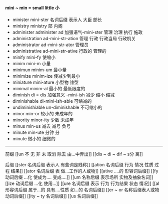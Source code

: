#### mini ~ min = small little 小

- minister mini-ster 名词后缀 表示人 大臣 部长
- ministry ministry 部 内阁
- administer administer ad 加强语气-mini-ster 管理 治理 执行 施政
- administration ad-mini-str-ation 管理 行政 行政当局 行政机关
- administrator ad-mini-str-ator 管理员
- administrative ad-mini-str-ative 行政的 管理的
- minify mini-fy 使缩小
- minim mini-m  小量
- minimun minim-um 最小量
- minimize minim-ize 使减少到最小
- miniature mini-ature 小型物 锥型
- minimal minim-al 最小的 最低限度的 
- diminish di = dis 加强意义 -mini-ish  减少 缩小 缩减
- diminishable di-mini-ish-able 可缩减的
- undiminishiable un-diminishable 不可缩小的 
- minor min-or 较小的 未成年的
- minority  minor-ity 少数 未成年
- minus min-us 减去 减号 负号
- minute min-ute 分钟 分
- minute  微小的 细微的

---
前缀 
[[un 不  无 非 未  取消 除去  由...中弄出]]
[[dis  ~ di ~ dif ~ s分 离]]

后缀
[[ster 名词后缀 表示人 有些词是贱称]]
[[ation 名词后缀  行为 情况 性质 过程 结果]]
[[ator 名词后缀 表 做...工作的人或物]]
[[ative ....的 形容词后缀]]
[[fy 动词后缀  ...化  使成为.... 变成....]]
[[um 名称后缀 表示场所 实物及抽象名词]]
[[ize 动词后缀 ...化 使用...]]
[[ure 名词后缀  表示 行为 行为结果 状态 情况]]
[[al 形容词后缀   属于...的  具有....性质  如...的   名词后缀]]
[[er  ~ or 名称后缀表人或物 动词后缀]]
[[ity  ~ ty 名词后缀]]
[[us  名词后缀]]

